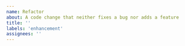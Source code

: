 ```yaml
---
name: Refactor
about: A code change that neither fixes a bug nor adds a feature
title: ''
labels: 'enhancement'
assignees: ''
---
```

